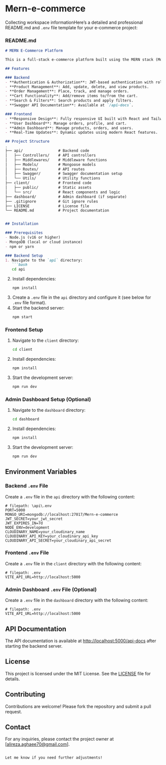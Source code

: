 # Mern-e-commerce
 
Collecting workspace informationHere’s a detailed and professional README.md and `.env` file template for your e-commerce project:

### README.md

```markdown
# MERN E-Commerce Platform

This is a full-stack e-commerce platform built using the MERN stack (MongoDB, Express.js, React.js, Node.js). It provides a robust backend API and a modern frontend interface for managing and interacting with an online store.

## Features

### Backend
- **Authentication & Authorization**: JWT-based authentication with role-based access control (Admin/User).
- **Product Management**: Add, update, delete, and view products.
- **Order Management**: Place, track, and manage orders.
- **Cart Functionality**: Add/remove items to/from the cart.
- **Search & Filters**: Search products and apply filters.
- **Swagger API Documentation**: Available at `/api-docs`.

### Frontend
- **Responsive Design**: Fully responsive UI built with React and TailwindCSS.
- **User Dashboard**: Manage orders, profile, and cart.
- **Admin Dashboard**: Manage products, orders, and users.
- **Real-Time Updates**: Dynamic updates using modern React features.

## Project Structure
.
├── api/                # Backend code
│   ├── Controllers/    # API controllers
│   ├── Middlewares/    # Middleware functions
│   ├── Models/         # Mongoose models
│   ├── Routes/         # API routes
│   ├── Swagger/        # Swagger documentation setup
│   └── Utils/          # Utility functions
├── client/             # Frontend code
│   ├── public/         # Static assets
│   └── src/            # React components and logic
├── dashboard/          # Admin dashboard (if separate)
├── .gitignore          # Git ignore rules
├── LICENSE             # License file
└── README.md           # Project documentation


## Installation

### Prerequisites
- Node.js (v16 or higher)
- MongoDB (local or cloud instance)
- npm or yarn

### Backend Setup
1. Navigate to the `api` directory:
   ```bash
   cd api
   ```
2. Install dependencies:
   ```bash
   npm install
   ```
3. Create a `.env` file in the `api` directory and configure it (see below for `.env` file format).
4. Start the backend server:
   ```bash
   npm start
   ```

### Frontend Setup
1. Navigate to the `client` directory:
   ```bash
   cd client
   ```
2. Install dependencies:
   ```bash
   npm install
   ```
3. Start the development server:
   ```bash
   npm run dev
   ```

### Admin Dashboard Setup (Optional)
1. Navigate to the `dashboard` directory:
   ```bash
   cd dashboard
   ```
2. Install dependencies:
   ```bash
   npm install
   ```
3. Start the development server:
   ```bash
   npm run dev
   ```

## Environment Variables

### Backend `.env` File
Create a `.env` file in the `api` directory with the following content:

```env
# filepath: \api\.env
PORT=5000
MONGO_URI=mongodb://localhost:27017/Mern-e-commerce
JWT_SECRET=your_jwt_secret
JWT_EXPIRES_IN=7d
NODE_ENV=development
CLOUDINARY_NAME=your_cloudinary_name
CLOUDINARY_API_KEY=your_cloudinary_api_key
CLOUDINARY_API_SECRET=your_cloudinary_api_secret
```

### Frontend `.env` File
Create a `.env` file in the `client` directory with the following content:

```env
# filepath: .env
VITE_API_URL=http://localhost:5000
```

### Admin Dashboard `.env` File (Optional)
Create a `.env` file in the `dashboard` directory with the following content:

```env
# filepath: .env
VITE_API_URL=http://localhost:5000
```

## API Documentation
The API documentation is available at [http://localhost:5000/api-docs](http://localhost:5000/api-docs) after starting the backend server.

## License
This project is licensed under the MIT License. See the [LICENSE](LICENSE) file for details.

## Contributing
Contributions are welcome! Please fork the repository and submit a pull request.

## Contact
For any inquiries, please contact the project owner at [alireza.aghaee70@gmail.com].
```

Let me know if you need further adjustments!